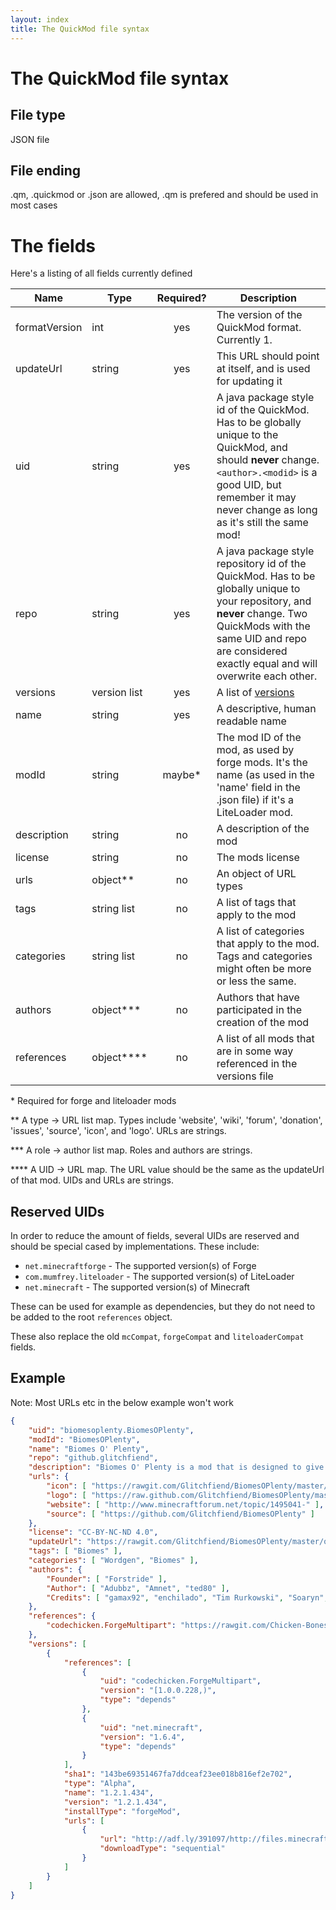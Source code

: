 ```yaml
---
layout: index
title: The QuickMod file syntax
---
```


# The QuickMod file syntax

## File type

JSON file

## File ending

.qm, .quickmod or .json are allowed, .qm is prefered and should be used in most cases

# The fields

Here's a listing of all fields currently defined

Name          | Type           | Required? | Description
------------- | -------------- |:---------:| ------------
formatVersion | int            | yes       | The version of the QuickMod format. Currently 1.
updateUrl     | string         | yes       | This URL should point at itself, and is used for updating it
uid           | string         | yes       | A java package style id of the QuickMod. Has to be globally unique to the QuickMod, and should __never__ change. `<author>.<modid>` is a good UID, but remember it may never change as long as it's still the same mod!
repo          | string         | yes       | A java package style repository id of the QuickMod. Has to be globally unique to your repository, and __never__ change. Two QuickMods with the same UID and repo are considered exactly equal and will overwrite each other.
versions      | version list   | yes       | A list of [versions](qm_versions_spec.html)
name          | string         | yes       | A descriptive, human readable name
modId         | string         | maybe\*   | The mod ID of the mod, as used by forge mods. It's the name (as used in the 'name' field in the .json file) if it's a LiteLoader mod.
description   | string         | no        | A description of the mod
license       | string         | no        | The mods license
urls          | object\*\*     | no        | An object of URL types
tags          | string list    | no        | A list of tags that apply to the mod
categories    | string list    | no        | A list of categories that apply to the mod. Tags and categories might often be more or less the same.
authors       | object\*\*\*   | no        | Authors that have participated in the creation of the mod
references    | object\*\*\*\* | no        | A list of all mods that are in some way referenced in the versions file

\* Required for forge and liteloader mods

\*\* A type -> URL list map. Types include 'website', 'wiki', 'forum', 'donation', 'issues', 'source', 'icon', and 'logo'. URLs are strings.

\*\*\* A role -> author list map. Roles and authors are strings.

\*\*\*\* A UID -> URL map. The URL value should be the same as the updateUrl of that mod. UIDs and URLs are strings.

## Reserved UIDs

In order to reduce the amount of fields, several UIDs are reserved and should be special cased by implementations. These include:

* `net.minecraftforge` - The supported version(s) of Forge
* `com.mumfrey.liteloader` - The supported version(s) of LiteLoader
* `net.minecraft` - The supported version(s) of Minecraft

These can be used for example as dependencies, but they do not need to be added to the root `references` object.

These also replace the old `mcCompat`, `forgeCompat` and `liteloaderCompat` fields.

## Example

Note: Most URLs etc in the below example won't work

```json
{
    "uid": "biomesoplenty.BiomesOPlenty",
    "modId": "BiomesOPlenty",
    "name": "Biomes O' Plenty",
    "repo": "github.glitchfiend",
    "description": "Biomes O' Plenty is a mod that is designed to give players a better Minecraft world to explore, and more of a reason to explore it in the first place. There are a lot of realistic biomes, some fantasy biomes, and other cool things we've added to the mod.",
    "urls": {
        "icon": [ "https://rawgit.com/Glitchfiend/BiomesOPlenty/master/icon.png" ],
        "logo": [ "https://raw.github.com/Glitchfiend/BiomesOPlenty/master/logo.png" ],
        "website": [ "http://www.minecraftforum.net/topic/1495041-" ],
        "source": [ "https://github.com/Glitchfiend/BiomesOPlenty" ]
    },
    "license": "CC-BY-NC-ND 4.0",
    "updateUrl": "https://rawgit.com/Glitchfiend/BiomesOPlenty/master/quickmod.json",
    "tags": [ "Biomes" ],
    "categories": [ "Wordgen", "Biomes" ],
    "authors": {
        "Founder": [ "Forstride" ],
        "Author": [ "Adubbz", "Amnet", "ted80" ],
        "Credits": [ "gamax92", "enchilado", "Tim Rurkowski", "Soaryn", "MineModder2000" ]
    },
    "references": {
        "codechicken.ForgeMultipart": "https://rawgit.com/Chicken-Bones/ForgeMultipart/master/FMP.json"
    },
    "versions": [
        {
            "references": [
                {
                    "uid": "codechicken.ForgeMultipart",
                    "version": "[1.0.0.228,)",
                    "type": "depends"
                },
                {
                    "uid": "net.minecraft",
                    "version": "1.6.4",
                    "type": "depends"
                }
            ],
            "sha1": "143be69351467fa7ddceaf23ee018b816ef2e702",
            "type": "Alpha",
            "name": "1.2.1.434",
            "version": "1.2.1.434",
            "installType": "forgeMod",
            "urls": [
                {
                    "url": "http://adf.ly/391097/http://files.minecraftforge.net/BiomesOPlenty/BiomesOPlenty-universal-1.6.4-1.2.1.434.jar",
                    "downloadType": "sequential"
                }
            ]
        }
    ]
}
```
